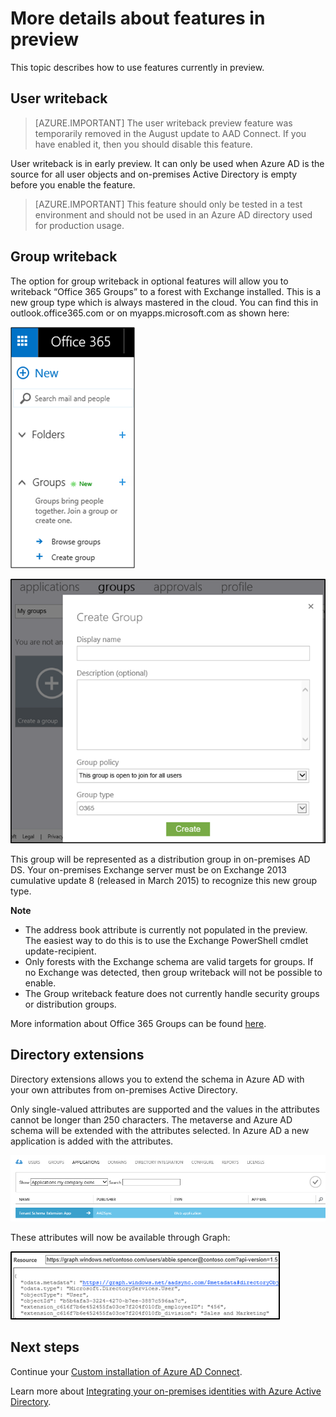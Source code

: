 <properties
   pageTitle="Azure AD Connect features in preview | Microsoft Azure"
   description="This topic describes in more detail features which are in preview in Azure AD Connect."
   services="active-directory"
   documentationCenter=""
   authors="andkjell"
   manager="stevenpo"
   editor=""/>

<tags
   ms.service="active-directory"  
   ms.workload="identity"
   ms.tgt_pltfrm="na"
   ms.devlang="na"
   ms.topic="article"
   ms.date="10/13/2015"
   ms.author="andkjell;billmath"/>

# More details about features in preview
This topic describes how to use features currently in preview.

## User writeback
> [AZURE.IMPORTANT] The user writeback preview feature was temporarily removed in the August update to AAD Connect. If you have enabled it, then you should disable this feature.

User writeback is in early preview. It can only be used when Azure AD is the source for all user objects and on-premises Active Directory is empty before you enable the feature.

> [AZURE.IMPORTANT] This feature should only be tested in a test environment and should not be used in an Azure AD directory used for production usage.

## Group writeback
The option for group writeback in optional features will allow you to writeback “Office 365 Groups” to a forest with Exchange installed. This is a new group type which is always mastered in the cloud. You can find this in outlook.office365.com or on myapps.microsoft.com as shown here:


![Sync Filtering](./media/active-directory-aadconnect-feature-preview/office365.png)

![Sync Filtering](./media/active-directory-aadconnect-feature-preview/myapps.png)

This group will be represented as a distribution group in on-premises AD DS. Your on-premises Exchange server must be on Exchange 2013 cumulative update 8 (released in March 2015) to recognize this new group type.

**Note**

- The address book attribute is currently not populated in the preview. The easiest way to do this is to use the Exchange PowerShell cmdlet update-recipient.
- Only forests with the Exchange schema are valid targets for groups. If no Exchange was detected, then group writeback will not be possible to enable.
- The Group writeback feature does not currently handle security groups or distribution groups.

More information about Office 365 Groups can be found [here](http://aka.ms/O365g).

## Directory extensions
Directory extensions allows you to extend the schema in Azure AD with your own attributes from on-premises Active Directory.

Only single-valued attributes are supported and the values in the attributes cannot be longer than 250 characters. The metaverse and Azure AD schema will be extended with the attributes selected. In Azure AD a new application is added with the attributes.

![Sync Filtering](./media/active-directory-aadconnect-feature-preview/extension3.png)

These attributes will now be available through Graph:

![Sync Filtering](./media/active-directory-aadconnect-feature-preview/extension4.png)

## Next steps
Continue your [Custom installation of Azure AD Connect](active-directory-aadconnect-get-started-custom.md).

Learn more about [Integrating your on-premises identities with Azure Active Directory](active-directory-aadconnect.md).
